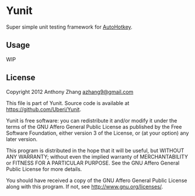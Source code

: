 Yunit
=====
Super simple unit testing framework for [AutoHotkey](http://www.autohotkey.com/).

Usage
-----
WIP

License
-------
Copyright 2012 Anthony Zhang <azhang9@gmail.com>

This file is part of Yunit. Source code is available at <https://github.com/Uberi/Yunit>.

Yunit is free software: you can redistribute it and/or modify
it under the terms of the GNU Affero General Public License as published by
the Free Software Foundation, either version 3 of the License, or
(at your option) any later version.

This program is distributed in the hope that it will be useful,
but WITHOUT ANY WARRANTY; without even the implied warranty of
MERCHANTABILITY or FITNESS FOR A PARTICULAR PURPOSE.  See the
GNU Affero General Public License for more details.

You should have received a copy of the GNU Affero General Public License
along with this program.  If not, see <http://www.gnu.org/licenses/>.